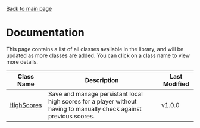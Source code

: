 [Back to main page](https://github.com/mlaikhram/Unity-Common-Scripts)

# Documentation
This page contains a list of all classes available in the library, and will be updated as more classes are added. You can click on a class name to view more details.

Class Name | Description | Last Modified
-----------|-------------|--------------
[HighScores](https://github.com/mlaikhram/Unity-Common-Scripts/blob/master/Documentation~/Classes/HighScores.md) | Save and manage persistant local high scores for a player without having to manually check against previous scores. | v1.0.0

